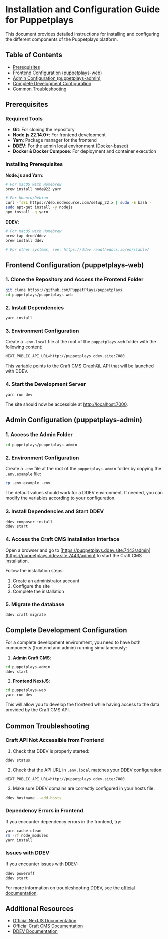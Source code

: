 # Installation and Configuration Guide for Puppetplays

This document provides detailed instructions for installing and configuring the different components of the Puppetplays platform.

## Table of Contents

- [Prerequisites](#prerequisites)
- [Frontend Configuration (puppetplays-web)](#frontend-configuration-puppetplays-web)
- [Admin Configuration (puppetplays-admin)](#admin-configuration-puppetplays-admin)
- [Complete Development Configuration](#complete-development-configuration)
- [Common Troubleshooting](#common-troubleshooting)

## Prerequisites

### Required Tools

- **Git**: For cloning the repository
- **Node.js 22.14.0+**: For frontend development
- **Yarn**: Package manager for the frontend
- **DDEV**: For the admin local environment (Docker-based)
- **Docker & Docker Compose**: For deployment and container execution

### Installing Prerequisites

**Node.js and Yarn**:

```bash
# For macOS with Homebrew
brew install node@22 yarn

# For Ubuntu/Debian
curl -fsSL https://deb.nodesource.com/setup_22.x | sudo -E bash -
sudo apt-get install -y nodejs
npm install -g yarn
```

**DDEV**:

```bash
# For macOS with Homebrew
brew tap drud/ddev
brew install ddev

# For other systems, see: https://ddev.readthedocs.io/en/stable/
```

## Frontend Configuration (puppetplays-web)

### 1. Clone the Repository and Access the Frontend Folder

```bash
git clone https://github.com/PuppetPlays/puppetplays
cd puppetplays/puppetplays-web
```

### 2. Install Dependencies

```bash
yarn install
```

### 3. Environment Configuration

Create a `.env.local` file at the root of the `puppetplays-web` folder with the following content:

```
NEXT_PUBLIC_API_URL=http://puppetplays.ddev.site:7080
```

This variable points to the Craft CMS GraphQL API that will be launched with DDEV.

### 4. Start the Development Server

```bash
yarn run dev
```

The site should now be accessible at [http://localhost:7000](http://localhost:7000).

## Admin Configuration (puppetplays-admin)

### 1. Access the Admin Folder

```bash
cd puppetplays/puppetplays-admin
```

### 2. Environment Configuration

Create a `.env` file at the root of the `puppetplays-admin` folder by copying the `.env.example` file:

```bash
cp .env.example .env
```

The default values should work for a DDEV environment. If needed, you can modify the variables according to your configuration.

### 3. Install Dependencies and Start DDEV

```bash
ddev composer install
ddev start
```

### 4. Access the Craft CMS Installation Interface

Open a browser and go to [https://puppetplays.ddev.site:7443/admin](https://puppetplays.ddev.site:7443/admin) to start the Craft CMS installation.

Follow the installation steps:
1. Create an administrator account
2. Configure the site
3. Complete the installation

### 5. Migrate the database

```bash
ddev craft migrate
```

## Complete Development Configuration

For a complete development environment, you need to have both components (frontend and admin) running simultaneously:

1. **Admin Craft CMS**:
```bash
cd puppetplays-admin
ddev start
```

2. **Frontend NextJS**:
```bash
cd puppetplays-web
yarn run dev
```

This will allow you to develop the frontend while having access to the data provided by the Craft CMS API.

## Common Troubleshooting

### Craft API Not Accessible from Frontend

1. Check that DDEV is properly started:
```bash
ddev status
```

2. Check that the API URL in `.env.local` matches your DDEV configuration:
```
NEXT_PUBLIC_API_URL=http://puppetplays.ddev.site:7080
```

3. Make sure DDEV domains are correctly configured in your hosts file:
```bash
ddev hostname --add-hosts
```

### Dependency Errors in Frontend

If you encounter dependency errors in the frontend, try:

```bash
yarn cache clean
rm -rf node_modules
yarn install
```

### Issues with DDEV

If you encounter issues with DDEV:

```bash
ddev poweroff
ddev start
```

For more information on troubleshooting DDEV, see the [official documentation](https://ddev.readthedocs.io/en/stable/users/troubleshooting/).

## Additional Resources

- [Official NextJS Documentation](https://nextjs.org/docs)
- [Official Craft CMS Documentation](https://craftcms.com/docs/3.x/)
- [DDEV Documentation](https://ddev.readthedocs.io/en/stable/) 
